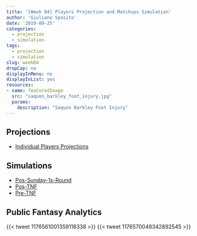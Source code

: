 ```yaml
---
title: '[Week 04] Players Projection and Matchups Simulation'
author: 'Giuliano Sposito'
date: '2019-09-25'
categories:
  - projection
  - simulation
tags:
  - projection
  - simulation
slug: week04
dropCap: no
displayInMenu: no
displayInList: yes
resources:
- name: featuredImage
  src: "saquon_barkley_foot_injury.jpg"
  params:
    description: "Saquon Barkley Foot Injury"
---
```


## Projections

- [Individual Players Projections](/reports/ffa_players_projection_week4.html)

## Simulations

- [Pos-Sunday-1s-Round](/reports/dudes_simulation_week4_sunday1stRound.html)
- [Pos-TNF](/reports/dudes_simulation_week4_posTNF.html)
- [Pre-TNF](/reports/dudes_simulation_week4_preTNF.html)

## Public Fantasy Analytics

{{< tweet 1176561001359118338 >}}
{{< tweet 1176570048342892545 >}}




